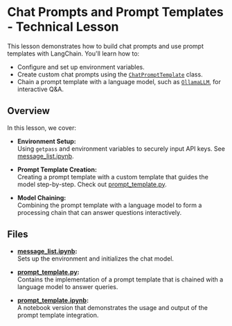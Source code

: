 # Chat Prompts and Prompt Templates - Technical Lesson

This lesson demonstrates how to build chat prompts and use prompt templates with LangChain. You'll learn how to:
- Configure and set up environment variables.
- Create custom chat prompts using the [`ChatPromptTemplate`](langchain_core/prompts) class.
- Chain a prompt template with a language model, such as [`OllamaLLM`](langchain_ollama/llms), for interactive Q&A.

## Overview

In this lesson, we cover:
- **Environment Setup:**  
  Using `getpass` and environment variables to securely input API keys. See [message_list.ipynb](1%20-%20Chat%20and%20ChatPromptTemplate/message_list.ipynb).

- **Prompt Template Creation:**  
  Creating a prompt template with a custom template that guides the model step-by-step. Check out [prompt_template.py](1%20-%20Chat%20and%20ChatPromptTemplate/prompt_template.py).

- **Model Chaining:**  
  Combining the prompt template with a language model to form a processing chain that can answer questions interactively.

## Files

- **[message_list.ipynb](1%20-%20Chat%20and%20ChatPromptTemplate/message_list.ipynb):**  
  Sets up the environment and initializes the chat model.

- **[prompt_template.py](1%20-%20Chat%20and%20ChatPromptTemplate/prompt_template.py):**  
  Contains the implementation of a prompt template that is chained with a language model to answer queries.

- **[prompt_template.ipynb](1%20-%20Chat%20and%20ChatPromptTemplate/prompt_template.ipynb):**  
  A notebook version that demonstrates the usage and output of the prompt template integration.

